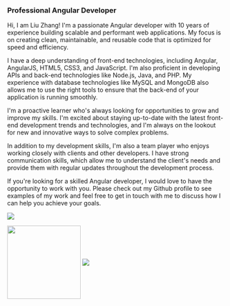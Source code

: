 ### Professional Angular Developer

Hi, I am Liu Zhang!
I'm a passionate Angular developer with 10 years of experience building scalable and performant web applications. My focus is on creating clean, maintainable, and reusable code that is optimized for speed and efficiency. 
 
I have a deep understanding of front-end technologies, including Angular, AngularJS, HTML5, CSS3, and JavaScript. I'm also proficient in developing APIs and back-end technologies like Node.js, Java, and PHP. My experience with database technologies like MySQL and MongoDB also allows me to use the right tools to ensure that the back-end of your application is running smoothly. 
 
I'm a proactive learner who's always looking for opportunities to grow and improve my skills. I'm excited about staying up-to-date with the latest front-end development trends and technologies, and I'm always on the lookout for new and innovative ways to solve complex problems. 
 
In addition to my development skills, I'm also a team player who enjoys working closely with clients and other developers. I have strong communication skills, which allow me to understand the client's needs and provide them with regular updates throughout the development process. 
 
If you're looking for a skilled Angular developer, I would love to have the opportunity to work with you. Please check out my Github profile to see examples of my work and feel free to get in touch with me to discuss how I can help you achieve your goals.

<img src="https://github-readme-streak-stats.herokuapp.com/?user=webcat12345"></img>
<div>
    <img align="center" height="170" src="https://github-readme-stats-sigma-five.vercel.app/api/top-langs/?username=webcat12345&layout=compact&langs_count=16&theme=dracula"/>
    <img align="center" src="https://github-readme-stats-sigma-five.vercel.app/api?username=webcat12345&show_icons=true&theme=dracula&include_all_commits=true&count_private=true&hide=issues"/>
</div>
